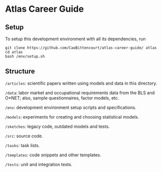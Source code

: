 # Atlas Career Guide

## Setup
To setup this development environment with all its dependencies, run
```
git clone https://github.com/CaoBittencourt/atlas-career-guide/ atlas
cd atlas
bash /env/setup.sh
```

## Structure
`/articles`: scientific papers written using models and data in this directory.

`/data`: labor market and occupational requirements data from the BLS and O*NET; also, sample questionnaires, factor models, etc.

`/env`: development environment setup scripts and specifications.

`/models`: experiments for creating and choosing statistical models.

`/sketches`: legacy code, outdated models and tests.

`/src`: source code.

`/tasks`: task lists.

`/templates`: code snippets and other templates.

`/tests`: unit and integration tests.